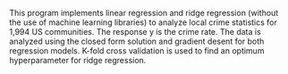 This program implements linear regression and ridge regression (without the use of machine learning libraries) to analyze local crime statistics for 1,994 US communities.
The response y is the crime rate.
The data is analyzed using the closed form solution and gradient desent for both regression models. K-fold cross validation is used to find an optimum hyperparameter for ridge regression.
